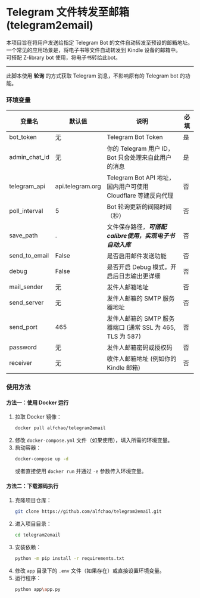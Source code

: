 # Telegram 文件转发至邮箱 (telegram2email)

本项目旨在将用户发送给指定 Telegram Bot 的文件自动转发至预设的邮箱地址。一个常见的应用场景是，将电子书等文件自动转发到 Kindle 设备的邮箱中。  
可搭配 Z-library bot 使用，将电子书转给此bot。

---
此脚本使用 **轮询** 的方式获取 Telegram 消息，不影响原有的 Telegram bot 的功能。

### 环境变量

| 变量名        | 默认值             | 说明                                                         | 必填 |
| ------------- | ------------------ | ------------------------------------------------------------ | ---- |
| bot_token     | 无                 | Telegram Bot Token                                           | 是   |
| admin_chat_id | 无                 | 你的 Telegram 用户 ID，Bot 只会处理来自此用户的消息          | 是   |
| telegram_api  | api.telegram.org   | Telegram Bot API 地址，国内用户可使用 Cloudflare 等建反向代理 | 否   |
| poll_interval | 5                  | Bot 轮询更新的间隔时间（秒）                                 | 否   |
| save_path     | .                 | 文件保存路径，***可搭配calibre使用，实现电子书自动入库***                                 | 否   |
| send_to_email | False              | 是否启用邮件发送功能                                         | 否   |
| debug         | False              | 是否开启 Debug 模式，开启后日志输出更详细                    | 否   |
| mail_sender   | 无                 | 发件人邮箱地址                                               | 否   |
| send_server   | 无                 | 发件人邮箱的 SMTP 服务器地址                                 | 否   |
| send_port     | 465                | 发件人邮箱的 SMTP 服务器端口 (通常 SSL 为 465, TLS 为 587)   | 否   |
| password      | 无                 | 发件人邮箱密码或授权码                                       | 否   |
| receiver      | 无                 | 收件人邮箱地址 (例如你的 Kindle 邮箱)                        | 否   |

### 使用方法

#### 方法一：使用 Docker 运行

1.  拉取 Docker 镜像：
    ```bash
    docker pull alfchao/telegram2email
    ```
2.  修改 `docker-compose.yml` 文件（如果使用），填入所需的环境变量。
3.  启动容器：
    ```bash
    docker-compose up -d
    ```
    或者直接使用 `docker run` 并通过 `-e` 参数传入环境变量。

#### 方法二：下载源码执行

1.  克隆项目仓库：
    ```bash
    git clone https://github.com/alfchao/telegram2email.git
    ```
2.  进入项目目录：
    ```bash
    cd telegram2email
    ```
3.  安装依赖：
    ```bash
    python -m pip install -r requirements.txt
    ```
4.  修改 `app` 目录下的 `.env` 文件（如果存在）或直接设置环境变量。
5.  运行程序：
    ```bash
    python app\app.py
    ```